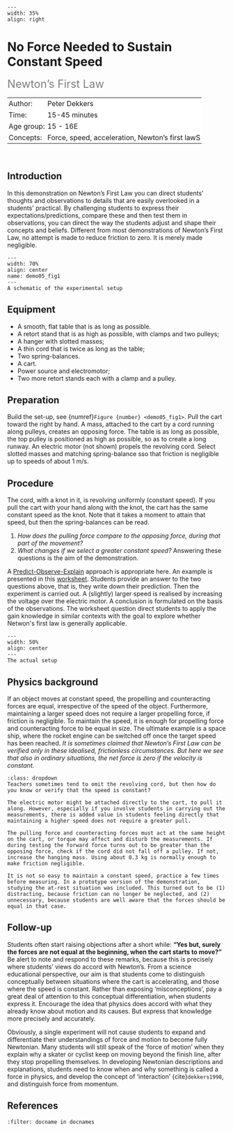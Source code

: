 ```{figure} ../../figures/open.png
---
width: 35%
align: right
```

# No Force Needed to Sustain Constant Speed 
<span style="font-size: 25px; color: gray;">Newton’s First Law</span>

<table style="width: 100%; border-collapse: collapse; border: none;">
    <tr style="background-color: white;"> 
        <td style="text-align: left; padding: 3px; border: none;">Author:</td>
        <td style="text-align: left; padding: 3px; border: none;">Peter Dekkers</td>
    </tr>
    <tr style="background-color: white;">
        <td style="text-align: left; padding: 3px; border: none;">Time:</td>
        <td style="text-align: left; padding: 3px; border: none;">15-45 minutes</td>
    </tr>
    <tr style="background-color: white;">
        <td style="text-align: left; padding: 3px; border: none;">Age group:</td>
        <td style="text-align: left; padding: 3px; border: none;">15 - 16E</td>
    </tr>
    <tr style="background-color: white;">
        <td style="text-align: left; padding: 3px; border: none;">Concepts:</td>
        <td style="text-align: left; padding: 3px; border: none;">Force, speed, acceleration, Newton’s first lawS</td>
    </tr>
</table><br>

## Introduction
In this demonstration on Newton’s First Law you can direct students’ thoughts and observations to details that are easily overlooked in a students' practical. By challenging students to express their expectations/predictions, compare these and then test them in observations, you can direct the way the students adjust and shape their concepts and beliefs. Different from most demonstrations of Newton’s First Law, no attempt is made to reduce friction to zero. It is merely made negligible.

```{figure} demo05_figure1.png
---
width: 70%
align: center
name: demo05_fig1
---
A schematic of the experimental setup
```

## Equipment
* A smooth, flat table that is as long as possible. 
* A retort stand that is as high as possible, with clamps and two pulleys; 
* A hanger with slotted masses; 
* A thin cord that is twice as long as the table; 
* Two spring-balances. 
* A cart. 
* Power source and electromotor; 
* Two more retort stands each with a clamp and a pulley.

## Preparation
Build the set-up, see {numref}`Figure {number} <demo05_fig1>`. Pull the cart toward the right by hand. A mass, attached to the cart by a cord running along pulleys, creates an opposing force. The table is as long as possible, the top pulley is positioned as high as possible, so as to create a long runway. An electric motor (not shown) propels the revolving cord. Select slotted masses and matching spring-balance sso that friction is negligible up to speeds of about 1 m/s.

## Procedure
The cord, with a knot in it, is revolving uniformly (constant speed). If you pull the cart with your hand along with the knot, the cart has the same constant speed as the knot. Note that it takes a moment to attain that speed, but then the spring-balances can be read.
1. *How does the pulling force compare to the opposing force, during that part of the movement?* 
2. *What changes if we select a greater constant speed?* 
Answering these questions is the aim of the demonstration.

A [Predict-Observe-Explain](../../Pedagogy/PoE.md) approach is appropriate here. An example is presented in this [worksheet](demo05worksheet.doc). Students provide an answer to the two questions above, that is, they write down their prediction. Then the experiment is carried out. A (slightly) larger speed is realised by increasing the voltage over the electric motor. A conclusion is formulated on the basis of the observations. The worksheet question direct students to apply the gain knowledge in similar contexts with the goal to explore whether Netwon's first law is generally applicable. 

```{figure} demo05_figure2.jpg
---
width: 50%
align: center
---
The actual setup
```

## Physics background
If an object moves at constant speed, the propelling and counteracting forces are equal, irrespective of the speed of the object. Furthermore, maintaining a larger speed does not require a larger propelling force, if friction is negligible. To maintain the speed, it is enough for propelling force and counteracting force to be equal in size. The ultimate example is a space ship, where the rocket engine can be switched off once the target speed has been reached. *It is sometimes claimed that Newton’s First Law can be verified only in these idealised, frictionless circumstances. But here we see that also in ordinary situations, the net force is zero if the velocity is constant.*

```{tip}
:class: dropdown
Teachers sometimes tend to omit the revolving cord, but then how do you know or verify that the speed is constant?  

The electric motor might be attached directly to the cart, to pull it along. However, especially if you involve students in carrying out the measurements, there is added value in students feeling directly that maintaining a higher speed does not require a greater pull. 

The pulling force and counteracting forces must act at the same height on the cart, or torque may affect and disturb the measurements. If during testing the forward force turns out to be greater than the opposing force, check if the cord did not fall off a pulley. If not, increase the hanging mass. Using about 0.3 kg is normally enough to make friction negligible.  

It is not so easy to maintain a constant speed, practice a few times before measuring. In a prototype version of the demonstration, studying the at-rest situation was included. This turned out to be (1) distracting, because friction can no longer be neglected, and (2) unnecessary, because students are well aware that the forces should be equal in that case.
```

## Follow-up
Students often start raising objections after a short while: **“Yes but, surely the forces are not equal at the beginning, when the cart starts to move?”** Be alert to note and respond to these remarks, because this is precisely where students’ views do accord with Newton’s. From a science educational perspective, our aim is that students come to distinguish conceptually between situations where the cart is accelerating, and those where the speed is constant. Rather than exposing ‘misconceptions’, pay a great deal of attention to this conceptual differentiation, when students express it. Encourage the idea that physics does accord with what they already know about motion and its causes. But express that knowledge more precisely and accurately. 

Obviously, a single experiment will not cause students to expand and differentiate their understandings of force and motion to become fully Newtonian. Many students will still speak of the ‘force of motion’ when they explain why a skater or cyclist keep on moving beyond the finish line, after they stop propelling themselves. In developing Newtonian descriptions and explanations, students need to know when and why something is called a force in physics, and develop the concept of ‘interaction’ {cite}`dekkers1998`, and distinguish force from momentum.

## References
```{bibliography}
:filter: docname in docnames
```
